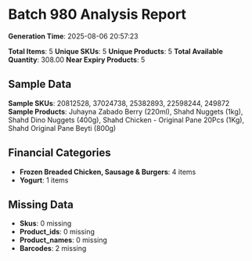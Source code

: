 # Batch 980 Analysis Report

**Generation Time**: 2025-08-06 20:57:23

**Total Items**: 5
**Unique SKUs**: 5
**Unique Products**: 5
**Total Available Quantity**: 308.00
**Near Expiry Products**: 5

## Sample Data
**Sample SKUs**: 20812528, 37024738, 25382893, 22598244, 249872
**Sample Products**: Juhayna Zabado Berry (220ml), Shahd Nuggets (1kg), Shahd Dino Nuggets (400g), Shahd Chicken - Original Pane 20Pcs (1Kg), Shahd Original Pane Beyti (800g)

## Financial Categories
- **Frozen Breaded Chicken, Sausage & Burgers**: 4 items
- **Yogurt**: 1 items

## Missing Data
- **Skus**: 0 missing
- **Product_ids**: 0 missing
- **Product_names**: 0 missing
- **Barcodes**: 2 missing
